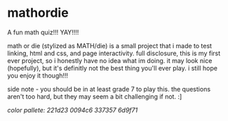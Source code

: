 # mathordie
A fun math quiz!!! YAY!!!!

math or die (stylized as MATH/die) is a small project that i made to test linking, html and css, and page interactivity. full disclosure, this is my first ever project, so i honestly have no idea what im doing. it may look nice (hopefully), but it's definitly not the best thing you'll ever play. i still hope you enjoy it though!!!

side note - you should be in at least grade 7 to play this. the questions aren't too hard, but they may seem a bit challenging if not. :]

*color pallete: 221d23 0094c6 337357 6d9f71*
